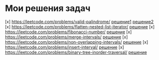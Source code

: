 # Мои решения задач

[x] https://leetcode.com/problems/valid-palindrome/ [решение1](https://github.com/Nenamanui/Leet_tasks/blob/main/Palindrome_125.py) [решение2](https://github.com/Nenamanui/Leet_tasks/blob/main/Palindrome_second_125.py)
[x] https://leetcode.com/problems/flatten-nested-list-iterator/ [решение](https://github.com/Nenamanui/Leet_tasks/blob/main/Flatten_Nested_List_341.py)
[x] https://leetcode.com/problems/fibonacci-number/ [решение](https://github.com/Nenamanui/Leet_tasks/blob/main/Fibonacci_Number_509.py)
[x] https://leetcode.com/problems/merge-intervals/ [решение](https://github.com/Nenamanui/Leet_tasks/blob/main/Merge_Intervals_56.py)
[x] https://leetcode.com/problems/non-overlapping-intervals/ [решение](https://github.com/Nenamanui/Leet_tasks/blob/main/Nonoverlapping_intervals_435.py)
[x] https://leetcode.com/problems/insert-interval/ [решение](https://github.com/Nenamanui/Leet_tasks/blob/main/Insert_Interval_57.py)
[x] https://leetcode.com/problems/binary-tree-inorder-traversal/ [решение](https://github.com/Nenamanui/Leet_tasks/blob/main/Binary_Tree_Inorder_Traversal_94.py)
